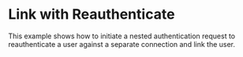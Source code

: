 # Link with Reauthenticate

This example shows how to initiate a nested authentication request to reauthenticate a user against a separate connection and link the user.

